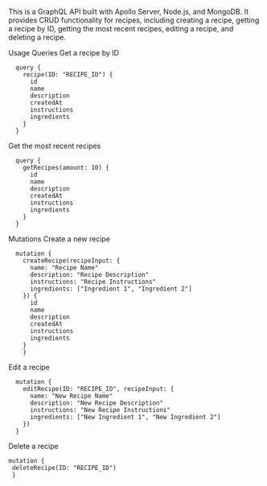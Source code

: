 This is a GraphQL API built with Apollo Server, Node.js, and MongoDB. It provides CRUD functionality for recipes, including creating a recipe,
getting a recipe by ID, getting the most recent recipes, editing a recipe, and deleting a recipe.


Usage
Queries
  Get a recipe by ID
  ```
    query {
      recipe(ID: "RECIPE_ID") {
        id
        name
        description
        createdAt
        instructions
        ingredients
      }
    }
  ```   
  Get the most recent recipes
  ```
    query {
      getRecipes(amount: 10) {
        id
        name
        description
        createdAt
        instructions
        ingredients
      }
    }
  ```
Mutations
  Create a new recipe 
  ```
    mutation {
      createRecipe(recipeInput: {
        name: "Recipe Name"
        description: "Recipe Description"
        instructions: "Recipe Instructions"
        ingredients: ["Ingredient 1", "Ingredient 2"]
      }) {
        id
        name
        description
        createdAt
        instructions
        ingredients
      }
      }
   ```
  Edit a recipe
  ```
    mutation {
      editRecipe(ID: "RECIPE_ID", recipeInput: {
        name: "New Recipe Name"
        description: "New Recipe Description"
        instructions: "New Recipe Instructions"
        ingredients: ["New Ingredient 1", "New Ingredient 2"]
      })
    }
   ```
  Delete a recipe
   ```
  mutation {
    deleteRecipe(ID: "RECIPE_ID")
    }
   ```

    
    
